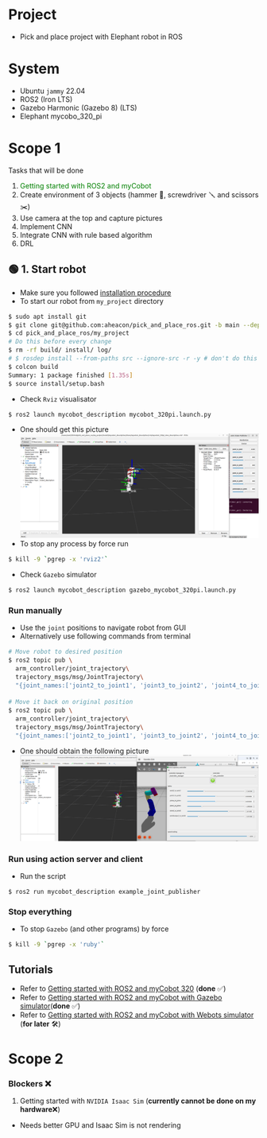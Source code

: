 # Project
- Pick and place project with Elephant robot in ROS

# System
- Ubuntu `jammy` 22.04
- ROS2  (Iron LTS)
- Gazebo Harmonic (Gazebo 8) (LTS)
- Elephant mycobo_320_pi

# Scope 1
Tasks that will be done
1. <span style="color:green;">Getting started with ROS2 and myCobot</span>
2. Create environment of 3 objects (hammer 🔨, screwdriver 🪛 and scissors ✂️) 
3. Use camera at the top and capture pictures
4. Implement CNN
5. Integrate CNN with rule based algorithm
6. DRL


## 🟢 1. Start robot 
- Make sure you followed [installation procedure](0_ros2_getting_started.md)
- To start our robot from `my_project` directory
```bash
$ sudo apt install git
$ git clone git@github.com:aheacon/pick_and_place_ros.git -b main --depth 1 # or Download as Zip
$ cd pick_and_place_ros/my_project
# Do this before every change
$ rm -rf build/ install/ log/
# $ rosdep install --from-paths src --ignore-src -r -y # don't do this since it will install ignition gazebo for Iron ROS2
$ colcon build
Summary: 1 package finished [1.35s]
$ source install/setup.bash
```
- Check `Rviz` visualisator
```bash
$ ros2 launch mycobot_description mycobot_320pi.launch.py
```
  - One should get this picture
  ![alt text](mycobot_rvis_joint_state_publisher_gui.png)
  - To stop any process by force run
  ```bash
  $ kill -9 `pgrep -x 'rviz2'`
  ```
- Check `Gazebo` simulator
```bash
$ ros2 launch mycobot_description gazebo_mycobot_320pi.launch.py
```
### Run manually
  - Use the `joint` positions to navigate robot from GUI
  - Alternatively use following commands from terminal
  ```bash
  # Move robot to desired position
  $ ros2 topic pub \
    arm_controller/joint_trajectory\
    trajectory_msgs/msg/JointTrajectory\
    "{joint_names:['joint2_to_joint1', 'joint3_to_joint2', 'joint4_to_joint3', 'joint5_to_joint4', 'joint6_to_joint5', 'joint6output_to_joint6'], points: [{positions: [-1,1,-1,-2,0.5,0], time_from_start: {sec: 0, nanosec: 0}}]}"

  # Move it back on original position
  $ ros2 topic pub \
    arm_controller/joint_trajectory\
    trajectory_msgs/msg/JointTrajectory\
    "{joint_names:['joint2_to_joint1', 'joint3_to_joint2', 'joint4_to_joint3', 'joint5_to_joint4', 'joint6_to_joint5', 'joint6output_to_joint6'], points: [{positions: [0,0,0,0,0,0], time_from_start: {sec: 0, nanosec: 0}}]}"
  ```
  - One should obtain the following picture
  ![alt text](gazebo_rviz_rqt_joint_controller.png)
### Run using action server and client
- Run the script
```
$ ros2 run mycobot_description example_joint_publisher 
```

### Stop everything
- To stop `Gazebo` (and other programs) by force
```bash
$ kill -9 `pgrep -x 'ruby'`
```

## Tutorials
- Refer to [Getting started with ROS2 and myCobot 320](1_getting_started_with_ros2_and_mycobot320.md) (**done** ✅)
- Refer to [Getting started with ROS2 and myCobot with Gazebo simulator](2_getting_started_with_mycobot_gazebo.md)(**done** ✅)
- Refer to [Getting started with ROS2 and myCobot with Webots simulator](3_getting_started_with_mycobot_webots.md) (**for later** 🛠️)

# <a name="scope2"></a>Scope 2
### Blockers :x:
1. Getting started with `NVIDIA Isaac Sim` (**currently cannot be done on my hardware**:x:)
  - Needs better GPU and Isaac Sim is not rendering


